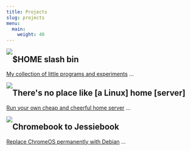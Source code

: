 ```yaml
---
title: Projects
slug: projects
menu:
  main:
    weight: 40
---
```


[<img style="float:left;" src="/img/infinite-loop-not-300-thumb.png" />](/homebin)
## $HOME slash bin
[My collection of little programs and experiments](/homebin) ...
<p style="clear:both;"></p>

[<img style="float:left;" src="/img/home-server-thumb.png" />](/home-server)
## There's no place like [a Linux] home [server]
[Run your own cheap and cheerful home server](/home-server) ...
<p style="clear:both;"></p>

[<img style="float:left;" src="/img/jessiebook-thumb.1.png" />](/c720-chromebook-to-jessiebook)
## Chromebook to Jessiebook
[Replace ChromeOS permanently with Debian](/c720-chromebook-to-jessiebook) ...
<p style="clear:both;"></p>

